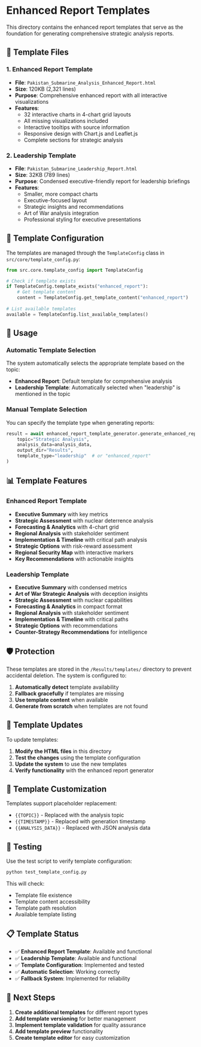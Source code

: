 # Enhanced Report Templates

This directory contains the enhanced report templates that serve as the foundation for generating comprehensive strategic analysis reports.

## 📁 Template Files

### 1. Enhanced Report Template
- **File**: `Pakistan_Submarine_Analysis_Enhanced_Report.html`
- **Size**: 120KB (2,321 lines)
- **Purpose**: Comprehensive enhanced report with all interactive visualizations
- **Features**:
  - 32 interactive charts in 4-chart grid layouts
  - All missing visualizations included
  - Interactive tooltips with source information
  - Responsive design with Chart.js and Leaflet.js
  - Complete sections for strategic analysis

### 2. Leadership Template
- **File**: `Pakistan_Submarine_Leadership_Report.html`
- **Size**: 32KB (789 lines)
- **Purpose**: Condensed executive-friendly report for leadership briefings
- **Features**:
  - Smaller, more compact charts
  - Executive-focused layout
  - Strategic insights and recommendations
  - Art of War analysis integration
  - Professional styling for executive presentations

## 🔧 Template Configuration

The templates are managed through the `TemplateConfig` class in `src/core/template_config.py`:

```python
from src.core.template_config import TemplateConfig

# Check if template exists
if TemplateConfig.template_exists("enhanced_report"):
    # Get template content
    content = TemplateConfig.get_template_content("enhanced_report")
    
# List available templates
available = TemplateConfig.list_available_templates()
```

## 🚀 Usage

### Automatic Template Selection
The system automatically selects the appropriate template based on the topic:

- **Enhanced Report**: Default template for comprehensive analysis
- **Leadership Template**: Automatically selected when "leadership" is mentioned in the topic

### Manual Template Selection
You can specify the template type when generating reports:

```python
result = await enhanced_report_template_generator.generate_enhanced_report_template(
    topic="Strategic Analysis",
    analysis_data=analysis_data,
    output_dir="Results",
    template_type="leadership"  # or "enhanced_report"
)
```

## 📊 Template Features

### Enhanced Report Template
- **Executive Summary** with key metrics
- **Strategic Assessment** with nuclear deterrence analysis
- **Forecasting & Analytics** with 4-chart grid
- **Regional Analysis** with stakeholder sentiment
- **Implementation & Timeline** with critical path analysis
- **Strategic Options** with risk-reward assessment
- **Regional Security Map** with interactive markers
- **Key Recommendations** with actionable insights

### Leadership Template
- **Executive Summary** with condensed metrics
- **Art of War Strategic Analysis** with deception insights
- **Strategic Assessment** with nuclear capabilities
- **Forecasting & Analytics** in compact format
- **Regional Analysis** with stakeholder sentiment
- **Implementation & Timeline** with critical paths
- **Strategic Options** with recommendations
- **Counter-Strategy Recommendations** for intelligence

## 🛡️ Protection

These templates are stored in the `/Results/templates/` directory to prevent accidental deletion. The system is configured to:

1. **Automatically detect** template availability
2. **Fallback gracefully** if templates are missing
3. **Use template content** when available
4. **Generate from scratch** when templates are not found

## 🔄 Template Updates

To update templates:

1. **Modify the HTML files** in this directory
2. **Test the changes** using the template configuration
3. **Update the system** to use the new templates
4. **Verify functionality** with the enhanced report generator

## 📝 Template Customization

Templates support placeholder replacement:

- `{{TOPIC}}` - Replaced with the analysis topic
- `{{TIMESTAMP}}` - Replaced with generation timestamp
- `{{ANALYSIS_DATA}}` - Replaced with JSON analysis data

## 🧪 Testing

Use the test script to verify template configuration:

```bash
python test_template_config.py
```

This will check:
- Template file existence
- Template content accessibility
- Template path resolution
- Available template listing

## 📋 Template Status

- ✅ **Enhanced Report Template**: Available and functional
- ✅ **Leadership Template**: Available and functional
- ✅ **Template Configuration**: Implemented and tested
- ✅ **Automatic Selection**: Working correctly
- ✅ **Fallback System**: Implemented for reliability

## 🎯 Next Steps

1. **Create additional templates** for different report types
2. **Add template versioning** for better management
3. **Implement template validation** for quality assurance
4. **Add template preview** functionality
5. **Create template editor** for easy customization
